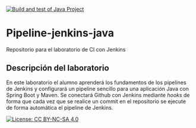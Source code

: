 [![Build and test of Java Project](https://github.com/ETSISI-EMS/ems2024-lab-1-2-ci-jenkins-efrunzaa/actions/workflows/main.yml/badge.svg)](https://github.com/ETSISI-EMS/ems2024-lab-1-2-ci-jenkins-efrunzaa/actions/workflows/main.yml)

# Pipeline-jenkins-java

Repositorio para el laboratorio de CI con Jenkins

## Descripción del laboratorio

En este laboratorio el alumno aprenderá los fundamentos de los pipelines de Jenkins y configurará un pipeline sencillo
para una aplicación Java con Spring Boot y Maven. Se conectará Github con Jenkins mediante *hooks* de forma que cada vez
que se realice un commit en el repositorio se ejecute de forma automática el pipeline de Jenkins.

[![License: CC BY-NC-SA 4.0](https://img.shields.io/badge/License-CC_BY--NC--SA_4.0-lightgrey.svg)](https://creativecommons.org/licenses/by-nc-sa/4.0/)

